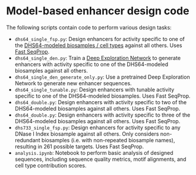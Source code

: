 # Model-based enhancer design code

The following scripts contain code to perform various design tasks:

- `dhs64_single_fsp.py`: Design enhancers for activity specific to one of the [DHS64-modeled biosamples / cell types](./../data/dhs_index/dhs64_training/selected_biosample_metadata.xlsx) against all others. Uses [Fast SeqProp](https://doi.org/10.1186/s12859-021-04437-5).
- `dhs64_single_den.py`: Train a [Deep Exploration Network](https://doi.org/10.1016/j.cels.2020.05.007) to generate enhancers with activity specific to one of the DHS64-modeled biosamples against all others.
- `dhs64_single_den_generate_only.py`: Use a pretrained Deep Exploration Network to generate new enhancer sequences.
- `dhs64_single_tunable.py`: Design enhancers with tunable activity specific to one of the DHS64-modeled biosamples. Uses Fast SeqProp.
- `dhs64_double.py`: Design enhancers with activity specific to two of the DHS64-modeled biosamples against all others. Uses Fast SeqProp.
- `dhs64_double.py`: Design enhancers with activity specific to three of the DHS64-modeled biosamples against all others. Uses Fast SeqProp.
- `dhs733_single_fsp.py`: Design enhancers for activity specific to any DNase I Index biosample against all others. Only considers non-redundant biosamples (i.e. with non-repeated biosample names), resulting in 261 possible targets. Uses Fast SeqProp.
- `analysis.ipynb`: Notebook to perform basic analysis of designed sequences, including sequence quality metrics, motif alignments, and cell type contribution scores.